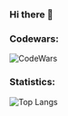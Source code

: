 ### Hi there 👋

### Codewars:
![CodeWars](https://www.codewars.com/users/Const-Phi/badges/large)

### Statistics:
![Top Langs](https://github-readme-stats.vercel.app/api/top-langs/?username=Const-Phi&count_private=true&langs_count=10&theme=dark&layout=compact)
